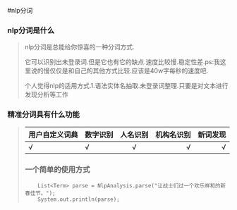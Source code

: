 #nlp分词

### nlp分词是什么
> nlp分词是总能给你惊喜的一种分词方式.
> 
> 它可以识别出未登录词.但是它也有它的缺点.速度比较慢.稳定性差.ps:我这里说的慢仅仅是和自己的其他方式比较.应该是40w字每秒的速度吧.
> 
> 个人觉得nlp的适用方式.1.语法实体名抽取.未登录词整理.只要是对文本进行发现分析等工作





### 精准分词具有什么功能

><table>
<thead><tr>
<th>用户自定义词典</th>
<th align="left">数字识别</th>
<th align="center">人名识别</th>
<th align="right">机构名识别</th>
<th align="right">新词发现</th>
</tr></thead>
<tbody><tr>
<td>√</td>
<td align="left">√</td>
<td align="center">√</td>
<td align="right">√</td>
<td align="right">√</td>
</tr></tbody>
</table>

### 一个简单的使用方式
> 
		List<Term> parse = NlpAnalysis.parse("让战士们过一个欢乐祥和的新春佳节。");
		System.out.println(parse);

